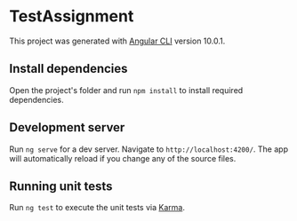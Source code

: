 # TestAssignment

This project was generated with [Angular CLI](https://github.com/angular/angular-cli) version 10.0.1.
## Install dependencies

Open the project's folder and run `npm install` to install required dependencies. 

## Development server

Run `ng serve` for a dev server. Navigate to `http://localhost:4200/`. The app will automatically reload if you change any of the source files.

## Running unit tests

Run `ng test` to execute the unit tests via [Karma](https://karma-runner.github.io).

